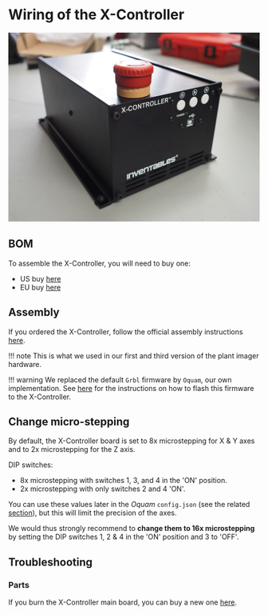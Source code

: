 # Wiring of the X-Controller

![](../../assets/images/x_controller.jpg)

## BOM

To assemble the X-Controller, you will need to buy one:

* US buy [here](https://www.inventables.com/technologies/x-carve/choose)
* EU buy [here](https://robosavvy.com/store/inventables-x-carver-1000mm-in-stock.html)


## Assembly

If you ordered the X-Controller, follow the official assembly instructions [here](https://inventables.gitbook.io/x-carve-assembly/x-controller).

!!! note
    This is what we used in our first and third version of the plant imager hardware.

!!! warning
    We replaced the default `Grbl` firmware by `Oquam`, our own implementation. See [here](flashing_oquam.md) for the instructions on how to flash this firmware to the X-Controller.


## Change micro-stepping
By default, the X-Controller board is set to 8x microstepping for X & Y axes and to 2x microstepping for the Z axis.

DIP switches:
- 8x microstepping with switches 1, 3, and 4 in the 'ON' position.
- 2x microstepping with only switches 2 and 4 'ON'.

You can use these values later in the _Oquam_ `config.json` (see the related [section](registry_setup.md#configure-the-plant-imager-controller)), but this will limit the precision of the axes.

We would thus strongly recommend to **change them to 16x microstepping** by setting the DIP switches 1, 2 & 4 in the 'ON' position and 3 to 'OFF'.


## Troubleshooting

### Parts

If you burn the X-Controller main board, you can buy a new one [here](https://www.inventables.com/technologies/x-controller-main-board).